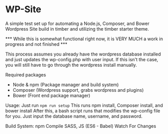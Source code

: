 # WP-Site
A simple test set up for automating a Node.js, Composer,  and Bower Wordpress Site build in timber and utilizing the timber starter theme.

*** While this is somewhat functional right now, it is VERY MUCH a work in progress and not finished ***

This process assumes you already have the wordpress database installed and just updates the wp-config.php with user input.
If this isn't the case, you will still have to go through the wordpress install manually.

Required packages
- Node & npm (Package manager and build system)
- Composer (Wordpress support, grabs wordpress and plugins)
- Bower (Front end package manager)


Usage: Just run `npm run setup`
This runs npm install, Composer install, and bower install
After this, a bash script runs that modifies the wp-config file for you. Just input the database name, username, and password.


Build System: npm
Compile SASS, JS (ES6 - Babel)
Watch For Changes
